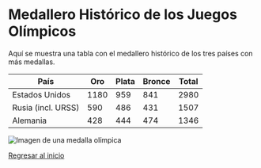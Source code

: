 # Medallero Histórico de los Juegos Olímpicos

Aquí se muestra una tabla con el medallero histórico de los tres países con más medallas.

| País           | Oro | Plata | Bronce | Total |
|----------------|-----|-------|--------|-------|
| Estados Unidos | 1180 | 959   | 841    | 2980  |
| Rusia (incl. URSS) | 590 | 486 | 431 | 1507  |
| Alemania       | 428 | 444   | 474    | 1346  |

![Imagen de una medalla olímpica](../Recursos/imágenes/medalla-olimpica.jpg)

[Regresar al inicio](/Proyecto-Final-GitHub/README.md)
